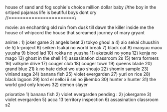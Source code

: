 house of sand and fog
sophie's choice
million dollar baby
//the boy in the srtiped pajamas
life is beutiful
boys dont cry
//=======================\\

movie:
an enchanting old ruin
from dusk till dawn
the killer inside me
the house of whipcord
the house that screamed
journey of mary gryant

anime : 
	1) joker game 
	2) angels beat
	3) tokyo ghoul a 
	4) aio sekai chuushin de
	5) k-project
	6) seiken tsukai no world break
	7) black cat
	8) maoyuu maou yuusha
	9) blood lad
	10) rokka no yuusha
	11) akatsuki no yona
	12) kenja no mago
	13) ghost in the shell 
	14) assasination classroom 2s 
	15) terra formers 
	16) valkyrie drive
	17) couger club
	18) couger town
	19) queens blade
	20) grand blue
	21) k no hate dekoi wo utao shoujo
	22) shomin sample
	23) vinland saga
	24) banana fish
	25) violet evergarden
	27) yuri on rice
	28) black lagoon
	29) lord el nelloi ii sei no jikembo 
	30) hunter x hunter
	31) the world god only knows
	32) demon slayer
	
prioratize
	1) banana fish
	2) violet evergarden
pending :
	2) jokergame
	3) violet evergarden
	5) acca 13 territory inspection
	6) assasination classroom s2